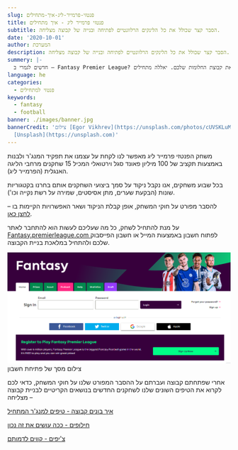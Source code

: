 ```yaml
---
slug: פנטזי-פרמייר-ליג-איך-מתחילים
title: פנטזי פרמייר ליג - איך מתחילים
subtitle: הסבר קצר שכולל את כל הלינקים הרלוונטיים לפתיחה ובנייה של קבוצה מצליחה.
date: '2020-10-01'
author: המערכת
description: הסבר קצר שכולל את כל הלינקים הרלוונטיים לפתיחה ובנייה של קבוצה מצליחה.
summery: |-
  חדשים לגמרי ב – Fantasy Premier League? לא בניתם קבוצה כבר כמה עונות? בפוסט הבא תוכלו למצוא הסבר קצר ומספר לינקים שיעזרו לכם לבנות את קבוצת החלומות שלכם. יאללה מתחילים!
language: he
categories:
  - פנטזי למתחילים
keywords:
  - fantasy
  - football
banner: ./images/banner.jpg
bannerCredit: 'צילום [Egor Vikhrev](https://unsplash.com/photos/cUVSKLuM7HI) ב
  [Unsplash](https://unsplash.com)'
---
```


<p>
  משחק הפנטזי פרמייר ליג מאפשר לנו לקחת על עצמנו את תפקיד המנג'ר ולבנות באמצעות
  תקציב של 100 מיליון פאונד סגל וירטואלי המכיל 15 שחקנים מרחבי הליגה האנגלית
  (הפרמייר ליג).
</p>
<p>
  בכל שבוע משחקים, אנו נקבל ניקוד על סמך ביצועי השחקנים אותם בחרנו בקטגוריות
  שונות (הבקעת שערים, מתן אסיסטים, שמירה על רשת נקייה וכו').
</p>
<p class="comment-link">
  להסבר מפורט על חוקי המשחק, אופן קבלת הניקוד ושאר האפשרויות הקיימות בו –
  <a href="פנטזי-פרמייר-ליג-החוקים" class="link">לחצן כאן</a>.
</p>
<p>
  על מנת להתחיל לשחק, כל מה שעליכם לעשות הוא להתחבר לאתר
  <a href="https://fantasy.premierleague.com/"> Fantasy.premierleague.com </a> לפתוח חשבון באמצעות המייל או חשבון הפייסבוק שלכם
  ולהתחיל במלאכת בניית הקבוצה.
</p>

![צילום מסך של פתיחת חשבון באתר](./images/register-screenshot.png)
<span class="credit">צילום מסך של פתיחת חשבון</span>

<p>
  אחרי שפתחתם קבוצה ועברתם על ההסבר המפורט שלנו על חוקי המשחק, כדאי לכם לקרוא את
  הטיפים השונים שלנו לשחקנים החדשים בנושאים הקריטיים לבניית קבוצה מצליחה –
</p>
<p>
  <a class="link" href="איך-בונים-קבוצה---טיפים-למנג'ר-המתחיל">איך בונים קבוצה - טיפים למנג'ר המתחיל</a>
</p>
<p>
  <a class="link" href="חילופים---ככה-עושים-את-זה-נכון">חילופים - ככה עושים את זה נכון</a>
</p>
<p><a class="link" href="הציפים-שלנו">צ'יפים - קווים לדמותם</a></p>
